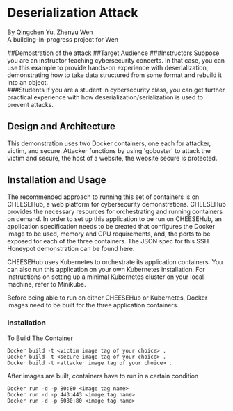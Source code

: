 # Deserialization Attack
By Qingchen Yu, Zhenyu Wen <br>
A building-in-progress project for Wen<br>

##Demostration of the attack
##Target Audience
###Instructors
Suppose you are an instructor teaching cybersecurity concerts. In that case, you can use this example to provide hands-on experience with deserialization, demonstrating how to take data structured from some format and
rebuild it into an object. <br>
###Students
If you are a student in cybersecurity class, you can get further practical experience with how deserialization/serialization is used to prevent attacks. <br>
## Design and Architecture
This demonstration uses two Docker containers, one each for attacker, victim, and secure. Attacker functions by using 'gobuster' to attack the victim and secure, the host of a website, the website secure is protected. <br>
## Installation and Usage
The recommended approach to running this set of containers is on CHEESEHub, a web platform for cybersecurity demonstrations. CHEESEHub provides the necessary resources for orchestrating and running containers on demand. In order to set up this application to be run on CHEESEHub, an application specification needs to be created that configures the Docker image to be used, memory and CPU requirements, and, the ports to be exposed for each of the three containers. The JSON spec for this SSH Honeypot demonstration can be found here.

CHEESEHub uses Kubernetes to orchestrate its application containers. You can also run this application on your own Kubernetes installation. For instructions on setting up a minimal Kubernetes cluster on your local machine, refer to Minikube.

Before being able to run on either CHEESEHub or Kubernetes, Docker images need to be built for the three application containers. <br>
### Installation
To Build The Container
```
Docker build -t <victim image tag of your choice> .
Docker build -t <secure image tag of your choice> .
Docker build -t <attacker image tag of your choice> .
```
After images are built, containers have to run in a certain condition
```
Docker run -d -p 80:80 <image tag name>
Docker run -d -p 443:443 <image tag name>
Docker run -d -p 6080:80 <image tag name>
```
